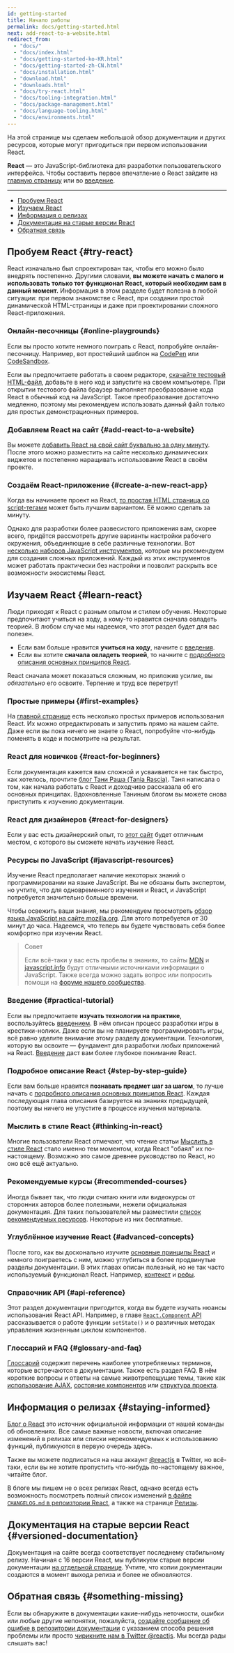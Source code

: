 ```yaml
---
id: getting-started
title: Начало работы
permalink: docs/getting-started.html
next: add-react-to-a-website.html
redirect_from:
  - "docs/"
  - "docs/index.html"
  - "docs/getting-started-ko-KR.html"
  - "docs/getting-started-zh-CN.html"
  - "docs/installation.html"
  - "download.html"
  - "downloads.html"
  - "docs/try-react.html"
  - "docs/tooling-integration.html"
  - "docs/package-management.html"
  - "docs/language-tooling.html"
  - "docs/environments.html"
---
```


На этой странице мы сделаем небольшой обзор документации и других ресурсов, которые могут пригодиться при первом использовании React.

**React** — это JavaScript-библиотека для разработки пользовательского интерфейса. Чтобы составить первое впечатление о React зайдите на [главную страницу](/) или во [введение](/tutorial/tutorial.html).

---

- [Пробуем React](#try-react)
- [Изучаем React](#learn-react)
- [Информация о релизах](#staying-informed)
- [Документация на старые версии React](#versioned-documentation)
- [Обратная связь](#something-missing)

## Пробуем React {#try-react}

React изначально был спроектирован так, чтобы его можно было внедрять постепенно. Другими словами, **вы можете начать с малого и использовать только тот функционал React, который необходим вам в данный момент.** Информация в этом разделе будет полезна в любой ситуации: при первом знакомстве с React, при создании простой динамической HTML-страницы и даже при проектировании сложного React-приложения.

### Онлайн-песочницы {#online-playgrounds}

Если вы просто хотите немного поиграть с React, попробуйте онлайн-песочницу. Например, вот простейший шаблон на [CodePen](codepen://hello-world) или [CodeSandbox](https://codesandbox.io/s/new).

Если вы предпочитаете работать в своем редакторе, [скачайте тестовый HTML-файл](https://raw.githubusercontent.com/reactjs/reactjs.org/master/static/html/single-file-example.html), добавьте в него код и запустите на своем компьютере. При открытии тестового файла браузер выполняет преобразование кода React в обычный код на JavaScript. Такое преобразование достаточно медленно, поэтому мы рекомендуем использовать данный файл только для простых демонстрационных примеров. 

### Добавляем React на сайт {#add-react-to-a-website}

Вы можете [добавить React на свой сайт буквально за одну минуту](/docs/add-react-to-a-website.html). После этого можно разместить на сайте несколько динамических виджетов и постепенно наращивать использование React в своём проекте.

### Создаём React-приложение {#create-a-new-react-app}

Когда вы начинаете проект на React, [то простая HTML страница со script-тегами](/docs/add-react-to-a-website.html) может быть лучшим вариантом. Её можно сделать за минуту.

Однако для разработки более развесистого приложения вам, скорее всего, придётся рассмотреть другие варианты настройки рабочего окружения, объединяющие в себе различные технологии. Вот [несколько наборов JavaScript инструментов](/docs/create-a-new-react-app.html), которые мы рекомендуем для создания сложных приложений. Каждый из этих инструментов может работать практически без настройки и позволит  раскрыть все возможности экосистемы React. 

## Изучаем React {#learn-react}

Люди приходят к React с разным опытом и стилем обучения. Некоторые предпочитают учиться на ходу, а кому-то нравится сначала овладеть теорией. В любом случае мы надеемся, что этот раздел будет для вас полезен.

* Если вам больше нравится **учиться на ходу**, начните с [введения](/tutorial/tutorial.html).
* Если вы хотите **сначала овладеть теорией**, то начните с [подробного описания основных принципов React](/docs/hello-world.html).

React сначала может показаться сложным, но приложив усилие, вы *обязательно* его освоите. Терпение и труд все перетрут!

### Простые примеры {#first-examples}

На [главной странице](/) есть несколько простых примеров использования React. Их можно  отредактировать и запустить прямо на нашем сайте. Даже если вы пока ничего не знаете о React, попробуйте что-нибудь поменять в коде и посмотрите на результат.

### React для новичков {#react-for-beginners}

Если документация кажется вам сложной и усваивается не так быстро, как хотелось, прочтите [блог Тани Раша (Tania Rascia)](https://www.taniarascia.com/getting-started-with-react/). Таня написала о том, как начала работать с React и доходчиво рассказала об его основных принципах. Вдохновленные Таниным блогом вы можете снова приступить к изучению документации.

### React для дизайнеров {#react-for-designers}

Если у вас есть дизайнерский опыт, то [этот сайт](http://reactfordesigners.com/) будет отличным местом, с которого вы сможете начать изучение React.

### Ресурсы по JavaScript {#javascript-resources}

Изучение React предполагает наличие некоторых знаний о программировании на языке JavaScript. Вы не обязаны быть экспертом, но учтите, что для одновременного изучения и React, и JavaScript потребуется значительно больше времени. 

Чтобы освежить ваши знания, мы рекомендуем просмотреть [обзор языка JavaScript на сайте mozilla.org](https://developer.mozilla.org/ru/docs/Web/JavaScript/A_re-introduction_to_JavaScript). Для этого потребуется от 30 минут до часа. Надеемся, что теперь вы будете чувствовать себя более комфортно при изучении React.

>Совет
>
>Если всё-таки у вас есть пробелы в знаниях, то сайты [MDN](https://developer.mozilla.org/ru/docs/Web/JavaScript) и [javascript.info](http://javascript.info/) будут отличными источниками информации о JavaScript. Также всегда можно задать вопрос или попросить помощи на [форуме нашего сообщества](/community/support.html).

### Введение {#practical-tutorial}

Если вы предпочитаете **изучать технологии на практике**, воспользуйтесь [введением](/tutorial/tutorial.html). В нём описан процесс разработки игры в крестики-нолики. Даже если вы не планируете программировать игры, всё равно уделите внимание этому разделу документации. Технология, которую вы освоите — фундамент для разработки *любых* приложений на React. [Введение](/tutorial/tutorial.html) даст вам более глубокое понимание React. 

### Подробное описание React {#step-by-step-guide}

Если вам больше нравится **познавать предмет шаг за шагом**, то лучше начать с [подробного описания основных принципов React](/docs/hello-world.html). Каждая последующая глава описания базируется на знаниях предыдущей, поэтому вы ничего не упустите в процессе изучения материала.

### Мыслить в стиле React {#thinking-in-react}

Многие пользователи React отмечают, что чтение статьи [Мыслить в стиле React](/docs/thinking-in-react.html) стало именно тем моментом, когда React "обаял" их по-настоящему. Возможно это самое древнее руководство по React, но оно всё ещё актуально.

### Рекомендуемые курсы {#recommended-courses}

Иногда бывает так, что люди считаю книги или видеокурсы от сторонних авторов более полезными, нежели официальная документация. Для таких пользователей мы разместили [список рекомендуемых ресурсов](/community/courses.html). Некоторые из них бесплатные.

### Углублённое изучение React {#advanced-concepts}

После того, как вы досконально изучите [основные принципы React](#main-concepts) и немного поиграетесь с ним, можно углубиться в более продвинутые разделы документации. В этих главах описан полезный, но не так часто используемый функционал React. Например, [контекст](/docs/context.html) и [рефы](/docs/refs-and-the-dom.html).

### Справочник API {#api-reference}

Этот раздел документации пригодится, когда вы будете изучать нюансы использования React API. Например, в главе [`React.Component` API](/docs/react-component.html) рассказывается о работе функции `setState()` и о различных методах управления жизненным циклом компонентов.  

### Глоссарий и FAQ {#glossary-and-faq}

[Глоссарий](/docs/glossary.html) содержит перечень наиболее употребляемых терминов, которые встречаются в документации. Также есть раздел FAQ. В нём короткие вопросы и ответы на самые животрепещущие темы, такие как  [использование AJAX](/docs/faq-ajax.html), [состояние компонентов](/docs/faq-state.html) или [структура проекта](/docs/faq-structure.html).

## Информация о релизах {#staying-informed}

[Блог о React](/blog/) это источник официальной информации от нашей команды об обновлениях. Все самые важные новости, включая описание изменений в релизах или списки нерекомендуемых к использованию функций, публикуются в первую очередь здесь.

Также вы можете подписаться на наш аккаунт [@reactjs](https://twitter.com/reactjs) в Twitter, но всё-таки, если вы не хотите пропустить что-нибудь по-настоящему важное, читайте блог.

В блоге мы пишем не о всех релизах React, однако всегда есть возможность посмотреть полный список изменений [в файле `CHANGELOG.md` в репоизтории React](https://github.com/facebook/react/blob/master/CHANGELOG.md), а также на странице [Релизы](https://github.com/facebook/react).

## Документация на старые версии React {#versioned-documentation}

Документация на сайте всегда соответствует последнему стабильному релизу. Начиная с 16 версии React, мы публикуем старые версии документации [на отдельной странице](/versions). Учтите, что копии документации создаются в момент выхода релиза и более не обновляются.

## Обратная связь {#something-missing}

Если вы обнаружите в документации какие-нибудь неточности, ошибки или любые другие непонятки, пожалуйста, [создайте сообщение об ошибке в репозитории документации](https://github.com/reactjs/reactjs.org/issues/new) с указанием способа решения проблемы или просто [чирикните нам в Twitter @reactjs](https://twitter.com/reactjs). Мы всегда рады слышать вас!
